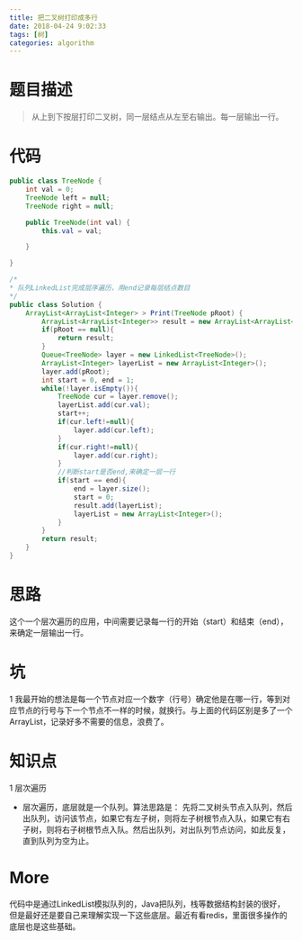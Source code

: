 ```yaml
---
title: 把二叉树打印成多行  
date: 2018-04-24 9:02:33
tags: [树]
categories: algorithm
---
```

# 题目描述
> 从上到下按层打印二叉树，同一层结点从左至右输出。每一层输出一行。

# 代码
```java
public class TreeNode {
    int val = 0;
    TreeNode left = null;
    TreeNode right = null;

    public TreeNode(int val) {
        this.val = val;

    }

}
```
<!--more-->

```java
/*
* 队列LinkedList完成层序遍历，用end记录每层结点数目
*/
public class Solution {
    ArrayList<ArrayList<Integer> > Print(TreeNode pRoot) {
        ArrayList<ArrayList<Integer>> result = new ArrayList<ArrayList<Integer>>();
        if(pRoot == null){
            return result;
        }
        Queue<TreeNode> layer = new LinkedList<TreeNode>();
        ArrayList<Integer> layerList = new ArrayList<Integer>();
        layer.add(pRoot);
        int start = 0, end = 1;
        while(!layer.isEmpty()){
            TreeNode cur = layer.remove();
            layerList.add(cur.val);
            start++;
            if(cur.left!=null){
                layer.add(cur.left);            
            }
            if(cur.right!=null){
                layer.add(cur.right);
            }
            //判断start是否end,来确定一层一行
            if(start == end){
                end = layer.size();
                start = 0;
                result.add(layerList);
                layerList = new ArrayList<Integer>();
            }
        }
        return result;
    }
}
```
# 思路
这个一个层次遍历的应用，中间需要记录每一行的开始（start）和结束（end），来确定一层输出一行。

# 坑
1 我最开始的想法是每一个节点对应一个数字（行号）确定他是在哪一行，等到对应节点的行号与下一个节点不一样的时候，就换行。与上面的代码区别是多了一个ArrayList，记录好多不需要的信息，浪费了。

# 知识点
1 层次遍历
- 层次遍历，底层就是一个队列。算法思路是： 先将二叉树头节点入队列，然后出队列，访问该节点，如果它有左子树，则将左子树根节点入队，如果它有右子树，则将右子树根节点入队。然后出队列，对出队列节点访问，如此反复，直到队列为空为止。

# More
代码中是通过LinkedList模拟队列的，Java把队列，栈等数据结构封装的很好，但是最好还是要自己来理解实现一下这些底层。最近有看redis，里面很多操作的底层也是这些基础。
